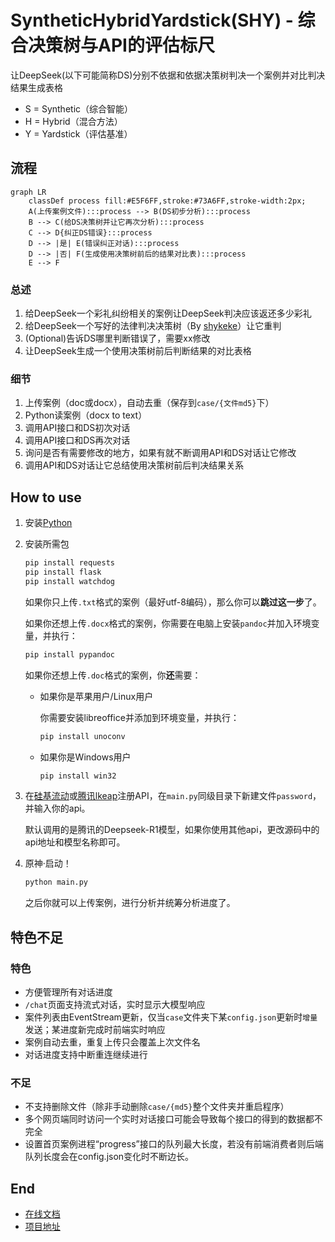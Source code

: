 <!--
 * @Author: LetMeFly
 * @Date: 2025-02-06 08:59:49
 * @LastEditors: LetMeFly.xyz
 * @LastEditTime: 2025-02-12 16:53:11
-->
# SyntheticHybridYardstick(SHY) - 综合决策树与API的评估标尺

让DeepSeek(以下可能简称DS)分别不依据和依据决策树判决一个案例并对比判决结果生成表格

+ S = Synthetic（综合智能）
+ H = Hybrid（混合方法）
+ Y = Yardstick（评估基准）

## 流程

```mermaid
graph LR
    classDef process fill:#E5F6FF,stroke:#73A6FF,stroke-width:2px;
    A(上传案例文件):::process --> B(DS初步分析):::process
    B --> C(给DS决策树并让它再次分析):::process
    C --> D{纠正DS错误}:::process
    D --> |是| E(错误纠正对话):::process
    D --> |否| F(生成使用决策树前后的结果对比表):::process
    E --> F
```

### 总述

1. 给DeepSeek一个彩礼纠纷相关的案例让DeepSeek判决应该返还多少彩礼
1. 给DeepSeek一个写好的法律判决决策树（By [shykeke](https://web.letmefly.xyz/He0/shykeke/)）让它重判
1. (Optional)告诉DS哪里判断错误了，需要xx修改
1. 让DeepSeek生成一个使用决策树前后判断结果的对比表格

### 细节

1. 上传案例（doc或docx），自动去重（保存到`case/{文件md5}`下）
1. Python读案例（docx to text）
2. 调用API接口和DS初次对话
3. 调用API接口和DS再次对话
4. 询问是否有需要修改的地方，如果有就不断调用API和DS对话让它修改
5. 调用API和DS对话让它总结使用决策树前后判决结果关系

## How to use

1. 安装[Python](https://www.python.org/downloads/)
2. 安装所需包

    ```bash
    pip install requests
    pip install flask
    pip install watchdog
    ```

    如果你只上传`.txt`格式的案例（最好utf-8编码），那么你可以**跳过这一步**了。

    如果你还想上传`.docx`格式的案例，你需要在电脑上安装`pandoc`并加入环境变量，并执行：

    ```bash
    pip install pypandoc
    ```

    如果你还想上传`.doc`格式的案例，你**还**需要：
    
    + 如果你是苹果用户/Linux用户

        你需要安装libreoffice并添加到环境变量，并执行：

        ```bash
        pip install unoconv
        ```

    + 如果你是Windows用户

        ```bash
        pip install win32
        ```

3. 在[硅基流动](https://cloud.siliconflow.cn/i/ssNAhfo3)或[腾讯lkeap](https://curl.qcloud.com/vV2VJa9h)注册API，在`main.py`同级目录下新建文件`password`，并输入你的api。

    默认调用的是腾讯的Deepseek-R1模型，如果你使用其他api，更改源码中的api地址和模型名称即可。

4. 原神·启动！

    ```bash
    python main.py
    ```

    之后你就可以上传案例，进行分析并统筹分析进度了。

## 特色不足

### 特色

+ 方便管理所有对话进度
+ `/chat`页面支持流式对话，实时显示大模型响应
+ 案件列表由EventStream更新，仅当`case`文件夹下某`config.json`更新时`增量`发送；某进度新完成时前端实时响应
+ 案例自动去重，重复上传只会覆盖上次文件名
+ 对话进度支持中断重连继续进行

### 不足

+ 不支持删除文件（除非手动删除`case/{md5}`整个文件夹并重启程序）
+ 多个网页端同时访问一个实时对话接口可能会导致每个接口的得到的数据都不完全
+ 设置首页案例进程“progress”接口的队列最大长度，若没有前端消费者则后端队列长度会在config.json变化时不断边长。

## End

+ [在线文档](http://shy-ds.letmefly.xyz/)
+ [项目地址](https://github.com/LetMeFly666/SyntheticHybridYardstick)

<script src="https://letmefly.xyz/Links/Common.js" async></script>
<script name="renderMermaid">function renderMermaid(){const script=document.createElement('script');script.src='https://letmefly.xyz/Links/mermaid.min.js';script.onload=function(){mermaid.initialize({ startOnLoad: false });mermaid.run({querySelector: '.language-mermaid'});};script.onerror=function(){console.error('Mermaid 脚本加载失败');};document.head.appendChild(script);}setTimeout(() => {renderMermaid();}, 10);</script>
